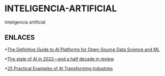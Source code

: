 # INTELIGENCIA-ARTIFICIAL
Inteligencia artificial

## ENLACES
*[The Definitive Guide to AI Platforms for Open-Source Data Science and ML](https://www.anaconda.com/definitive-guide-to-ai-platforms)

*[The state of AI in 2022—and a half decade in review](https://www.mckinsey.com/capabilities/quantumblack/our-insights/the-state-of-ai-in-2022-and-a-half-decade-in-review#/)

*[25 Practical Examples of AI Transforming Industries](https://www.datacamp.com/blog/examples-of-ai)
